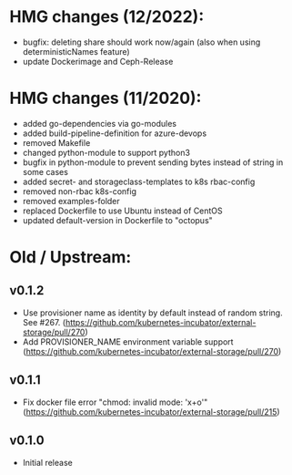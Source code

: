 # HMG changes (12/2022):
- bugfix: deleting share should work now/again (also when using deterministicNames feature)
- update Dockerimage and Ceph-Release

# HMG changes (11/2020):
- added go-dependencies via go-modules
- added build-pipeline-definition for azure-devops
- removed Makefile
- changed python-module to support python3
- bugfix in python-module to prevent sending bytes instead of string in some cases
- added secret- and storageclass-templates to k8s rbac-config
- removed non-rbac k8s-config
- removed examples-folder
- replaced Dockerfile to use Ubuntu instead of CentOS
- updated default-version in Dockerfile to "octopus"

# Old / Upstream:
## v0.1.2
- Use provisioner name as identity by default instead of random string. See #267. (https://github.com/kubernetes-incubator/external-storage/pull/270)
- Add PROVISIONER_NAME environment variable support (https://github.com/kubernetes-incubator/external-storage/pull/270)

## v0.1.1
- Fix docker file error "chmod: invalid mode: 'x+o'" (https://github.com/kubernetes-incubator/external-storage/pull/215)

## v0.1.0
- Initial release
